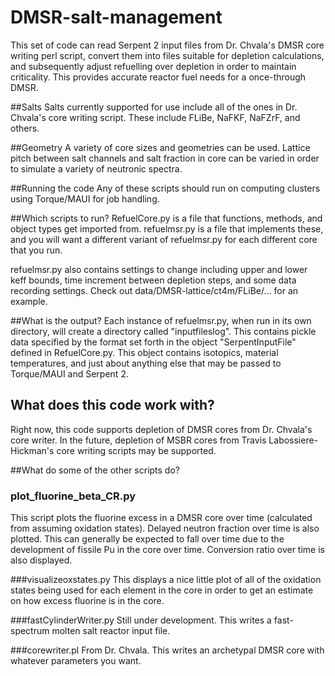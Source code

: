 # DMSR-salt-management
This set of code can read Serpent 2 input files from Dr. Chvala's DMSR core writing perl script, convert them into files suitable for depletion calculations,
and subsequently adjust refuelling over depletion in order to maintain criticality. This provides accurate reactor fuel needs for a once-through DMSR.

##Salts
Salts currently supported for use include all of the ones in Dr. Chvala's core writing script. These include FLiBe, NaFKF, NaFZrF, and others.

##Geometry
A variety of core sizes and geometries can be used. Lattice pitch between salt channels and salt fraction in core can be varied in order to simulate a
variety of neutronic spectra.

##Running the code
Any of these scripts should run on computing clusters using Torque/MAUI for job handling.

##Which scripts to run?
RefuelCore.py is a file that functions, methods, and object types get imported from.
refuelmsr.py is a file that implements these, and you will want a different variant of
refuelmsr.py for each different core that you run.

refuelmsr.py also contains settings to change including upper and lower keff bounds, time increment between depletion steps,
and some data recording settings. Check out data/DMSR-lattice/ct4m/FLiBe/... for an example.

##What is the output?
Each instance of refuelmsr.py, when run in its own directory, will create a directory called "inputfileslog". This contains 
pickle data specified by the format set forth in the object "SerpentInputFile" defined in RefuelCore.py. This object contains isotopics,
material temperatures, and just about anything else that may be passed to Torque/MAUI and Serpent 2.

## What does this code work with?
Right now, this code supports depletion of DMSR cores from Dr. Chvala's core writer. In the future, depletion of MSBR cores from
Travis Labossiere-Hickman's core writing scripts may be supported.

##What do some of the other scripts do?
### plot_fluorine_beta_CR.py
This script plots the fluorine excess in a DMSR core over time (calculated from assuming oxidation states). Delayed neutron fraction over time is also plotted. This can generally be expected to fall over time due to the development of fissile Pu in the core over time. Conversion ratio over time is also displayed.

###visualizeoxstates.py
This displays a nice little plot of all of the oxidation states being used for each element in the core in order to get an estimate on how excess fluorine is in the core.

###fastCylinderWriter.py
Still under development. This writes a fast-spectrum molten salt reactor input file.

###corewriter.pl
From Dr. Chvala. This writes an archetypal DMSR core with whatever parameters you want.
